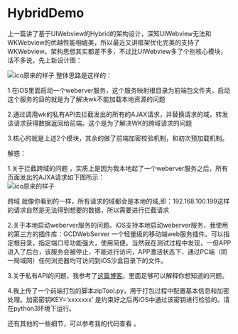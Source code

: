 # HybridDemo
上一篇讲了基于UIWebview的Hybrid的架构设计，深知UIWebview无法和WKWebview的优越性能相媲美，所以最近又讲框架优化完美的支持了WKWebview。架构思想其实都差不多，不过比UIWebview多了个别核心模块，话不多说，先上新设计图：  
  
  ![ico原来的样子](https://github.com/jilei6/WKHybrid/blob/master/wk1.png)
整体思路是这样的：

1.在iOS里面启动一个weberver服务，这个服务映射根目录为前端包文件夹，启动这个服务的目的就是为了解决wk不能加载本地资源的问题

2.通过调用wk的私有API去拦截发出的所有的AJAX请求，并替换请求的域，转发该请求获得数据返回给前端。这个是为了解决WK的跨域请求的问题

3.核心的就是上述2个模块，其余的做了前端加密校验机制，和初次预加载机制。

解惑：

1.关于拦截跨域的问题 ，实质上是因为我本地起了一个weberver服务之后，所有页面发出的AJXA请求如下图所示：  
 ![ico原来的样子](https://github.com/jilei6/WKHybrid/blob/master/wk2.png)

跨域
就像你看到的一样，所有请求的域都会是本地的域,即：192.168.100.199这样的请求自然是无法得到想要的数据，所以需要进行拦截请求

2.关于本地启动weberver服务的问题。iOS支持本地启动weberver服务，我使用的第三方的插件库：GCDWebServer 一个轻量级的移动端web服务插件。可以指定根目录，指定端口号功能强大，使用简便。当然我在测试过程中发现，一但APP进入了后台，该服务会被停止，不能进行访问，APP激活状态下，通过PC端（同一局域网）任何浏览器均可访问到iOS沙盒目录下的文件。

3.关于私有API的问题，我参考了[这篇博客][这篇博客]。里面足够可以解释你想知道的问题。

4.我上传了一个前端打包的脚本zipTool.py，用于打包过程中配置基本信息和加密处理。加密密钥KEY=‘xxxxxxx’ 是约束好之后再iOS中通过该密钥进行检验的。请在python3环境下运行。

还有其他的一些细节，可以参考我的代码查看 。


[这篇博客]:https://blog.yeatse.com/2016/10/26/support-nsurlprotocol-in-wkwebview/
